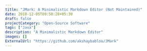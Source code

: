 ```yaml
---
title: "JMark: A Minimalistic Markdown Editor (Not Maintained)"
date: 2018-12-05T09:58:28+05:30
draft: false
projectCategory: "Open-Source Software"
tags: ["Java"]
description: "A Minimalistic Markdown Editor"
images: []
ExternalUrl: "https://github.com/akshaybabloo/JMark"
---
```

